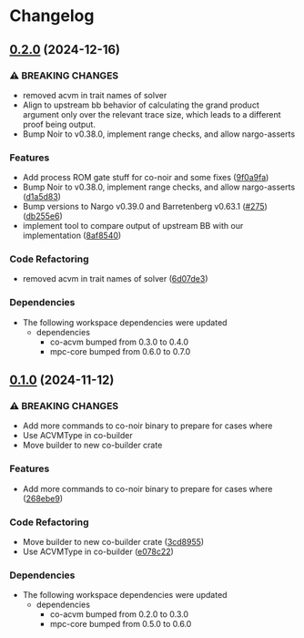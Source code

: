 # Changelog

## [0.2.0](https://github.com/TaceoLabs/co-snarks/compare/co-builder-v0.1.0...co-builder-v0.2.0) (2024-12-16)


### ⚠ BREAKING CHANGES

* removed acvm in trait names of solver
* Align to upstream bb behavior of calculating the grand product argument only over the relevant trace size, which leads to a different proof being output.
* Bump Noir to v0.38.0, implement range checks, and allow nargo-asserts

### Features

* Add process ROM gate stuff for co-noir and some fixes ([9f0a9fa](https://github.com/TaceoLabs/co-snarks/commit/9f0a9fa905684afc9eaeee4ce6f2e7b0ce5e6769))
* Bump Noir to v0.38.0, implement range checks, and allow nargo-asserts ([d1a5d83](https://github.com/TaceoLabs/co-snarks/commit/d1a5d83d4b17f1e1a5ad2ffcb6e2dba40733a0c9))
* Bump versions to Nargo v0.39.0 and Barretenberg v0.63.1 ([#275](https://github.com/TaceoLabs/co-snarks/issues/275)) ([db255e6](https://github.com/TaceoLabs/co-snarks/commit/db255e63ef8ea64176b86f7c258c4f7a1bec7160))
* implement tool to compare output of upstream BB with our implementation ([8af8540](https://github.com/TaceoLabs/co-snarks/commit/8af8540e40749f61aa7a6a08be05a2e836467948))


### Code Refactoring

* removed acvm in trait names of solver ([6d07de3](https://github.com/TaceoLabs/co-snarks/commit/6d07de3f5afd759752cfda5e0898a48139450d6c))


### Dependencies

* The following workspace dependencies were updated
  * dependencies
    * co-acvm bumped from 0.3.0 to 0.4.0
    * mpc-core bumped from 0.6.0 to 0.7.0

## [0.1.0](https://github.com/TaceoLabs/co-snarks/compare/co-builder-v0.0.1...co-builder-v0.1.0) (2024-11-12)


### ⚠ BREAKING CHANGES

* Add more commands to co-noir binary to prepare for cases where
* Use ACVMType in co-builder
* Move builder to new co-builder crate

### Features

* Add more commands to co-noir binary to prepare for cases where ([268ebe9](https://github.com/TaceoLabs/co-snarks/commit/268ebe9f243146cc6ea251e6b8fdef28cc8ca035))


### Code Refactoring

* Move builder to new co-builder crate ([3cd8955](https://github.com/TaceoLabs/co-snarks/commit/3cd89551d9fd58fad994942aa9a9660737db19b8))
* Use ACVMType in co-builder ([e078c22](https://github.com/TaceoLabs/co-snarks/commit/e078c22e4d19580b4a0531c0ac4232e7dd9f3bae))


### Dependencies

* The following workspace dependencies were updated
  * dependencies
    * co-acvm bumped from 0.2.0 to 0.3.0
    * mpc-core bumped from 0.5.0 to 0.6.0
